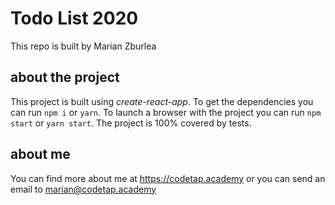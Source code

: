 # Todo List 2020

This repo is built by Marian Zburlea

## about the project

This project is built using *create-react-app*. To get the dependencies you can run `npm i` or `yarn`.
To launch a browser with the project you can run `npm start` or `yarn start`.
The project is 100% covered by tests.

## about me

You can find more about me at https://codetap.academy or you can send an email to marian@codetap.academy
